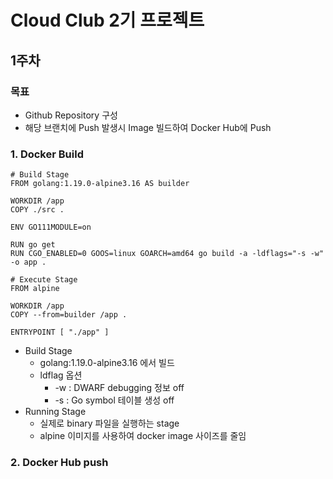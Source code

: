 # Cloud Club 2기 프로젝트

## 1주차

### 목표

- Github Repository 구성
- 해당 브랜치에 Push 발생시 Image 빌드하여 Docker Hub에 Push

### 1. Docker Build

~~~docker
# Build Stage
FROM golang:1.19.0-alpine3.16 AS builder

WORKDIR /app
COPY ./src .

ENV GO111MODULE=on

RUN go get 
RUN CGO_ENABLED=0 GOOS=linux GOARCH=amd64 go build -a -ldflags="-s -w" -o app .

# Execute Stage
FROM alpine

WORKDIR /app
COPY --from=builder /app .

ENTRYPOINT [ "./app" ]
~~~

- Build Stage
  - golang:1.19.0-alpine3.16 에서 빌드
  - ldflag 옵션
    - -w : DWARF debugging 정보 off
    - -s : Go symbol 테이블 생성 off
- Running Stage
  - 실제로 binary 파일을 실행하는 stage
  - alpine 이미지를 사용하여 docker image 사이즈를 줄임

### 2. Docker Hub push